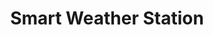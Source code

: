 ---
layout: page
title: Smart Weather Station
description: Smart Weather Station with sensors and scikit-learn
img: assets/img/weather_station_project.jpg
importance: 2
category: IA
redirect: https://github.com/antonin-lfv/DataScience_IoT_projects/tree/main/Projets/Station_meteo_prediction_temps_ML
---